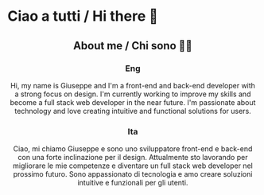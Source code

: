 # Ciao a tutti / Hi there &#x1F44B;

<div align='center'>

## About me / Chi sono 🙋‍♂️
### Eng
Hi, my name is Giuseppe and I'm a front-end and back-end developer with a strong focus on design. I'm currently working to improve my skills and become a full stack web developer in the near future. I'm passionate about technology and love creating intuitive and functional solutions for users.

### Ita
Ciao, mi chiamo Giuseppe e sono uno sviluppatore front-end e back-end con una forte inclinazione per il design. Attualmente sto lavorando per migliorare le mie competenze e diventare un full stack web developer nel prossimo futuro. Sono appassionato di tecnologia e amo creare soluzioni intuitive e funzionali per gli utenti.
</div>